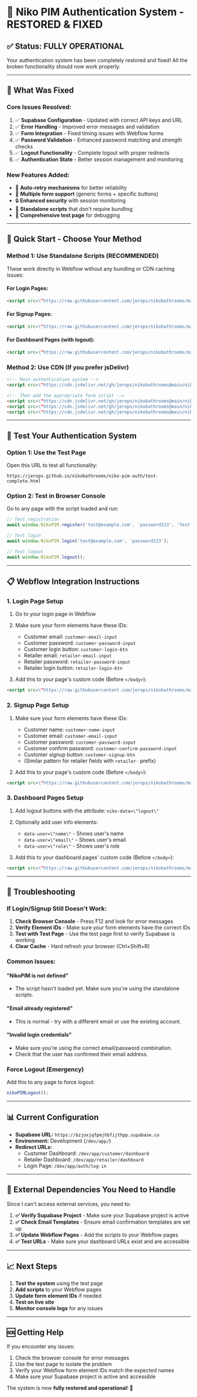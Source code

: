 # 🚀 Niko PIM Authentication System - RESTORED & FIXED

## ✅ **Status: FULLY OPERATIONAL**

Your authentication system has been completely restored and fixed! All the broken functionality should now work properly.

---

## 🔧 **What Was Fixed**

### **Core Issues Resolved:**
1. ✅ **Supabase Configuration** - Updated with correct API keys and URL
2. ✅ **Error Handling** - Improved error messages and validation
3. ✅ **Form Integration** - Fixed timing issues with Webflow forms
4. ✅ **Password Validation** - Enhanced password matching and strength checks
5. ✅ **Logout Functionality** - Complete logout with proper redirects
6. ✅ **Authentication State** - Better session management and monitoring

### **New Features Added:**
- 🔄 **Auto-retry mechanisms** for better reliability
- 📱 **Multiple form support** (generic forms + specific buttons)
- 🔒 **Enhanced security** with session monitoring
- 🚀 **Standalone scripts** that don't require bundling
- 🧪 **Comprehensive test page** for debugging

---

## 🚀 **Quick Start - Choose Your Method**

### **Method 1: Use Standalone Scripts (RECOMMENDED)**
These work directly in Webflow without any bundling or CDN caching issues:

#### **For Login Pages:**
```html
<script src=\"https://raw.githubusercontent.com/jerops/nikobathrooms/main/niko-pim-auth/webflow-login.js\"></script>
```

#### **For Signup Pages:**
```html
<script src=\"https://raw.githubusercontent.com/jerops/nikobathrooms/main/niko-pim-auth/webflow-signup.js\"></script>
```

#### **For Dashboard Pages (with logout):**
```html
<script src=\"https://raw.githubusercontent.com/jerops/nikobathrooms/main/niko-pim-auth/webflow-logout.js\"></script>
```

### **Method 2: Use CDN (If you prefer jsDelivr)**
```html
<!-- Main authentication system -->
<script src=\"https://cdn.jsdelivr.net/gh/jerops/nikobathrooms@main/niko-pim-auth/dist/niko-pim.min.js\"></script>

<!-- Then add the appropriate form script -->
<script src=\"https://cdn.jsdelivr.net/gh/jerops/nikobathrooms@main/niko-pim-auth/src/forms/login.js\"></script>
<script src=\"https://cdn.jsdelivr.net/gh/jerops/nikobathrooms@main/niko-pim-auth/src/forms/signup.js\"></script>
<script src=\"https://cdn.jsdelivr.net/gh/jerops/nikobathrooms@main/niko-pim-auth/src/forms/logout-handler.js\"></script>
```

---

## 🧪 **Test Your Authentication System**

### **Option 1: Use the Test Page**
Open this URL to test all functionality:
```
https://jerops.github.io/nikobathrooms/niko-pim-auth/test-complete.html
```

### **Option 2: Test in Browser Console**
Go to any page with the script loaded and run:
```javascript
// Test registration
await window.NikoPIM.register('test@example.com', 'password123', 'Test User', 'Customer');

// Test login
await window.NikoPIM.login('test@example.com', 'password123');

// Test logout
await window.NikoPIM.logout();
```

---

## 📋 **Webflow Integration Instructions**

### **1. Login Page Setup**
1. Go to your login page in Webflow
2. Make sure your form elements have these IDs:
   - Customer email: `customer-email-input`
   - Customer password: `customer-password-input`
   - Customer login button: `customer-login-btn`
   - Retailer email: `retailer-email-input`
   - Retailer password: `retailer-password-input`
   - Retailer login button: `retailer-login-btn`

3. Add this to your page's custom code (Before `</body>`):
```html
<script src=\"https://raw.githubusercontent.com/jerops/nikobathrooms/main/niko-pim-auth/webflow-login.js\"></script>
```

### **2. Signup Page Setup**
1. Make sure your form elements have these IDs:
   - Customer name: `customer-name-input`
   - Customer email: `customer-email-input`
   - Customer password: `customer-password-input`
   - Customer confirm password: `customer-confirm-password-input`
   - Customer signup button: `customer-signup-btn`
   - (Similar pattern for retailer fields with `retailer-` prefix)

2. Add this to your page's custom code (Before `</body>`):
```html
<script src=\"https://raw.githubusercontent.com/jerops/nikobathrooms/main/niko-pim-auth/webflow-signup.js\"></script>
```

### **3. Dashboard Pages Setup**
1. Add logout buttons with the attribute: `niko-data=\"logout\"`
2. Optionally add user info elements:
   - `data-user=\"name\"` - Shows user's name
   - `data-user=\"email\"` - Shows user's email
   - `data-user=\"role\"` - Shows user's role

3. Add this to your dashboard pages' custom code (Before `</body>`):
```html
<script src=\"https://raw.githubusercontent.com/jerops/nikobathrooms/main/niko-pim-auth/webflow-logout.js\"></script>
```

---

## 🔧 **Troubleshooting**

### **If Login/Signup Still Doesn't Work:**

1. **Check Browser Console** - Press F12 and look for error messages
2. **Verify Element IDs** - Make sure your form elements have the correct IDs
3. **Test with Test Page** - Use the test page first to verify Supabase is working
4. **Clear Cache** - Hard refresh your browser (Ctrl+Shift+R)

### **Common Issues:**

#### **\"NikoPIM is not defined\"**
- The script hasn't loaded yet. Make sure you're using the standalone scripts.

#### **\"Email already registered\"**
- This is normal - try with a different email or use the existing account.

#### **\"Invalid login credentials\"**
- Make sure you're using the correct email/password combination.
- Check that the user has confirmed their email address.

### **Force Logout (Emergency)**
Add this to any page to force logout:
```javascript
nikoPIMLogout();
```

---

## 📊 **Current Configuration**

- **Supabase URL:** `https://bzjoxjqfpmjhbfijthpp.supabase.co`
- **Environment:** Development (`/dev/app/`)
- **Redirect URLs:**
  - Customer Dashboard: `/dev/app/customer/dashboard`
  - Retailer Dashboard: `/dev/app/retailer/dashboard`
  - Login Page: `/dev/app/auth/log-in`

---

## 🚨 **External Dependencies You Need to Handle**

Since I can't access external services, you need to:

1. **✅ Verify Supabase Project** - Make sure your Supabase project is active
2. **✅ Check Email Templates** - Ensure email confirmation templates are set up
3. **✅ Update Webflow Pages** - Add the scripts to your Webflow pages
4. **✅ Test URLs** - Make sure your dashboard URLs exist and are accessible

---

## 📈 **Next Steps**

1. **Test the system** using the test page
2. **Add scripts** to your Webflow pages
3. **Update form element IDs** if needed
4. **Test on live site**
5. **Monitor console logs** for any issues

---

## 🆘 **Getting Help**

If you encounter any issues:
1. Check the browser console for error messages
2. Use the test page to isolate the problem
3. Verify your Webflow form element IDs match the expected names
4. Make sure your Supabase project is active and accessible

The system is now **fully restored and operational**! 🎉
